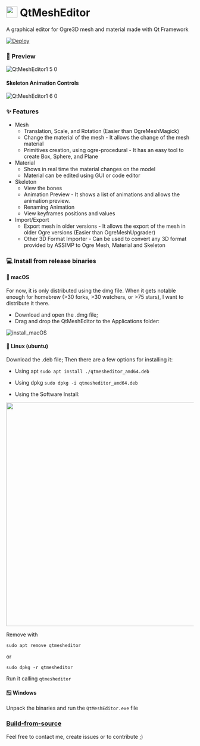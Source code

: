 
# <img width=30 align="top" src="https://user-images.githubusercontent.com/996529/209745977-7b797223-46ce-4bce-aa70-707a88f2aaf2.png"> QtMeshEditor
A graphical editor for Ogre3D mesh and material made with Qt Framework

[![Deploy](https://github.com/fernandotonon/QtMeshEditor/actions/workflows/deploy.yml/badge.svg)](https://github.com/fernandotonon/QtMeshEditor/actions/workflows/deploy.yml)

### :movie_camera: Preview

![QtMeshEditor1 5 0](https://user-images.githubusercontent.com/996529/210196572-7b49da4c-c5db-406d-9ab4-7fa20bacb6ae.gif)

#### Skeleton Animation Controls

![QtMeshEditor1 6 0](https://user-images.githubusercontent.com/996529/218779819-0a61156d-c014-4ad1-aa8b-cee900c9da56.gif)

### :sparkles: Features
* Mesh
  - Translation, Scale, and Rotation (Easier than OgreMeshMagick)
  - Change the material of the mesh - It allows the change of the mesh material
  - Primitives creation, using ogre-procedural - It has an easy tool to create Box, Sphere, and Plane
* Material
  - Shows in real time the material changes on the model
  - Material can be edited using GUI or code editor
* Skeleton
  - View the bones
  - Animation Preview - It shows a list of animations and allows the animation preview.
  - Renaming Animation
  - View keyframes positions and values
* Import/Export
  - Export mesh in older versions - It allows the export of the mesh in older Ogre versions (Easier than OgreMeshUpgrader)
  - Other 3D Format Importer - Can be used to convert any 3D format provided by ASSIMP to Ogre Mesh, Material and Skeleton

### :computer: Install from release binaries
#### :apple: macOS

For now, it is only distributed using the dmg file. When it gets notable enough for homebrew (>30 forks, >30 watchers, or >75 stars), I want to distribute it there.

* Download and open the .dmg file;
* Drag and drop the QtMeshEditor to the Applications folder:

![install_macOS](https://user-images.githubusercontent.com/996529/216797862-2592a40b-5f3d-4907-bcad-dc1feae4ff2f.gif)

#### :penguin: Linux (ubuntu)

Download the .deb file;
Then there are a few options for installing it:
* Using apt
`sudo apt install ./qtmesheditor_amd64.deb`

* Using dpkg
`sudo dpkg -i qtmesheditor_amd64.deb`

* Using the Software Install:
<img width="600" src="https://user-images.githubusercontent.com/996529/216799515-51494c16-c420-4535-a898-5b915a340c88.png">

Remove with 

`sudo apt remove qtmesheditor`

or

`sudo dpkg -r qtmesheditor`

Run it calling `qtmesheditor`

#### :window: Windows
Unpack the binaries and run the `QtMeshEditor.exe` file

### [Build-from-source](https://github.com/fernandotonon/QtMeshEditor/wiki/How-to-build)

Feel free to contact me, create issues or to contribute ;)
